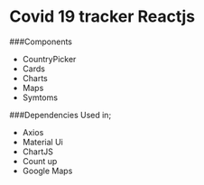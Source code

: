 # Covid 19 tracker Reactjs

###Components

* CountryPicker
* Cards
* Charts
* Maps
* Symtoms

###Dependencies Used in;
  * Axios
  * Material Ui
  * ChartJS
  * Count up
  * Google Maps

